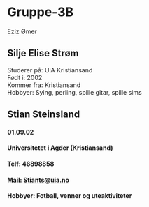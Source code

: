 # Gruppe-3B
Eziz Ømer

## Silje Elise Strøm
Studerer på: UiA Kristiansand <br>
Født i: 2002 <br>
Kommer fra: Kristiansand <br>
Hobbyer: Sying, perling, spille gitar, spille sims 

## Stian Steinsland
#### 01.09.02 <br>
#### Universitetet i Agder (Kristiansand) <br>
#### Telf: 46898858 <br>
#### Mail: Stiants@uia.no <br>
#### Hobbyer: Fotball, venner og uteaktiviteter <br>
